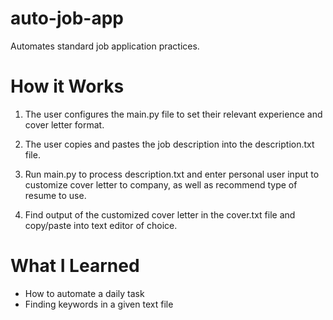 # auto-job-app
Automates standard job application practices. 

# How it Works
1. The user configures the main.py file to set their relevant experience and cover letter format.

2. The user copies and pastes the job description into the description.txt file.

3. Run main.py to process description.txt and enter personal user input to customize cover letter to company, as well as recommend type of resume to use. 

4. Find output of the customized cover letter in the cover.txt file and copy/paste into text editor of choice.

# What I Learned
- How to automate a daily task
- Finding keywords in a given text file
